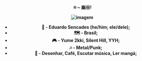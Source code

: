 <h4 align="center">
  
☆~ 幽谷!

![imagem](https://i.pinimg.com/originals/53/fc/59/53fc59213fb6d1638ab31b630a02bb0d.gif)

- 👤 - Eduardo Sencades (he/him; ele/dele); 
- 🗺️ - Brasil; 
- 🎮 - Yume 2kki, Silent Hill, YYH;
- 🎶 - Metal/Punk; 
- 💌 - Desenhar, Café, Escutar música, Ler mangá;
